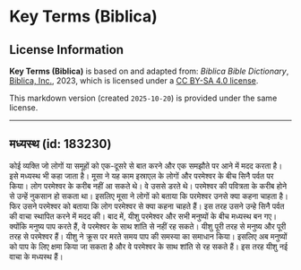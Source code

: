 # Key Terms (Biblica)

## License Information

**Key Terms (Biblica)** is based on and adapted from: _Biblica Bible Dictionary_, [Biblica, Inc.](https://www.biblica.com/), 2023, which is licensed under a [CC BY-SA 4.0 license](https://creativecommons.org/licenses/by-sa/4.0/legalcode.en).

This markdown version (created `2025-10-20`) is provided under the same license.



--------------------------------

## मध्यस्थ (id: 183230)

कोई व्यक्ति जो लोगों या समूहों को एक\-दूसरे से बात करने और एक समझौते पर आने में मदद करता है। इसे मध्यस्थ भी कहा जाता है। मूसा ने यह काम इस्राएल के लोगों और परमेश्वर के बीच सिनै पर्वत पर किया। लोग परमेश्वर के करीब नहीं आ सकते थे। वे उससे डरते थे। परमेश्वर की पवित्रता के करीब होने से उन्हें नुकसान हो सकता था। इसलिए मूसा ने लोगों को बताया कि परमेश्वर उनसे क्या कहना चाहता है। फिर उसने परमेश्वर को बताया कि लोग परमेश्वर से क्या कहना चाहते हैं। इस तरह उसने उन्हे सिनै पर्वत की वाचा स्थापित करने में मदद की। बाद में, यीशु परमेश्वर और सभी मनुष्यों के बीच मध्यस्थ बन गए। क्योंकि मनुष्य पाप करते हैं, वे परमेश्वर के साथ शांति से नहीं रह सकते। यीशु पूरी तरह से मनुष्य और पूरी तरह से परमेश्वर हैं। यीशु ने क्रूस पर मरते समय पाप की समस्या का समाधान किया। इसलिए अब मनुष्यों को पाप के लिए क्षमा किया जा सकता है और वे परमेश्वर के साथ शांति से रह सकते हैं। इस तरह यीशु नई वाचा के मध्यस्थ हैं।


